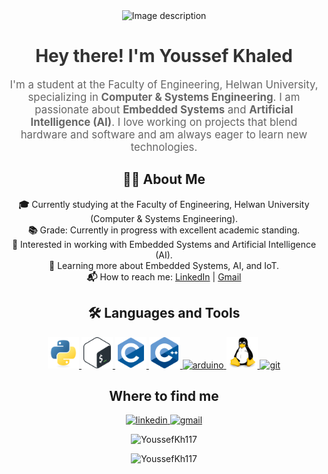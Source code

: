<div style="text-align: center;">
    <img src="https://github.com/user-attachments/assets/607559db-1367-4a83-970d-01731ca1ac56" alt="Image description" width="200" />
</div>

<h1 style="text-align: center; font-size: 2em; color: #333;">Hey there! I'm Youssef Khaled</h1>

<p style="font-size: 1.2em; text-align: center; color: #666;">
    I'm a student at the Faculty of Engineering, Helwan University, specializing in <strong>Computer & Systems Engineering</strong>.
    I am passionate about <strong>Embedded Systems</strong> and <strong>Artificial Intelligence (AI)</strong>.
    I love working on projects that blend hardware and software and am always eager to learn new technologies.
</p>

<h2 style="text-align: center;">🧑‍💻 About Me</h2>
<ul style="list-style-type: none; text-align: center; padding: 0;">
    <li><strong>🎓</strong> Currently studying at the Faculty of Engineering, Helwan University (Computer & Systems Engineering).</li>
    <li><strong>📚</strong> Grade: Currently in progress with excellent academic standing.</li>
    <li><strong>💼</strong> Interested in working with Embedded Systems and Artificial Intelligence (AI).</li>
    <li><strong>🚀</strong> Learning more about Embedded Systems, AI, and IoT.</li>
    <li><strong>📬</strong> How to reach me: 
        <a href="https://www.linkedin.com/in/youssef-khaled-a36174286/" target="_blank">LinkedIn</a> | 
        <a href="mailto:youssef.khaled12382@gmail.com" target="_blank">Gmail</a>
    </li>
</ul>

<h2 style="text-align: center;">🛠️ Languages and Tools</h2>
<p style="text-align: center;">
    <a href="https://www.python.org/" target="_blank">
        <img src="https://raw.githubusercontent.com/devicons/devicon/master/icons/python/python-original.svg" alt="python" width="50" height="50" />
    </a>
    <a href="https://www.gnu.org/software/bash/" target="_blank">
        <img src="https://raw.githubusercontent.com/devicons/devicon/master/icons/bash/bash-original.svg" alt="bash" width="50" height="50" />
    </a>
    <a href="https://www.cprogramming.com/" target="_blank">
        <img src="https://raw.githubusercontent.com/devicons/devicon/master/icons/c/c-original.svg" alt="c" width="50" height="50" />
    </a>
    <a href="https://www.cplusplus.com/" target="_blank">
        <img src="https://raw.githubusercontent.com/devicons/devicon/master/icons/cplusplus/cplusplus-original.svg" alt="cplusplus" width="50" height="50" />
    </a>
    <a href="https://www.arduino.cc/" target="_blank">
        <img src="https://cdn.worldvectorlogo.com/logos/arduino-1.svg" alt="arduino" width="50" height="50" />
    </a>
    <a href="https://www.linux.org/" target="_blank">
        <img src="https://raw.githubusercontent.com/devicons/devicon/master/icons/linux/linux-original.svg" alt="linux" width="50" height="50" />
    </a>
    <a href="https://www.git-scm.com/" target="_blank">
        <img src="https://www.vectorlogo.zone/logos/git-scm/git-scm-icon.svg" alt="git" width="50" height="50" />
    </a>
</p>

<h2 style="text-align: center;">Where to find me</h2>
<p style="text-align: center;">
    <a href="https://www.linkedin.com/in/youssef-khaled-a36174286/" target="_blank">
        <img src="https://img.shields.io/badge/linkedin-logo?style=for-the-badge&logo=linkedin&logoColor=white&color=%230a77b6" alt="linkedin" />
    </a>
    <a href="mailto:youssef.khaled12382@gmail.com" target="_blank">
        <img src="https://img.shields.io/badge/gmail-logo?style=for-the-badge&logo=gmail&logoColor=white&color=%234ea3d7" alt="gmail" />
    </a>
</p>

<p style="text-align: center;">
    <img src="https://github-readme-stats.vercel.app/api?username=YoussefKh117&show_icons=true&locale=en" alt="YoussefKh117" />
</p>
<p style="text-align: center;">
    <img src="https://github-readme-stats.vercel.app/api/top-langs?username=YoussefKh117&show_icons=true&locale=en&layout=compact" alt="YoussefKh117" />
</p>
